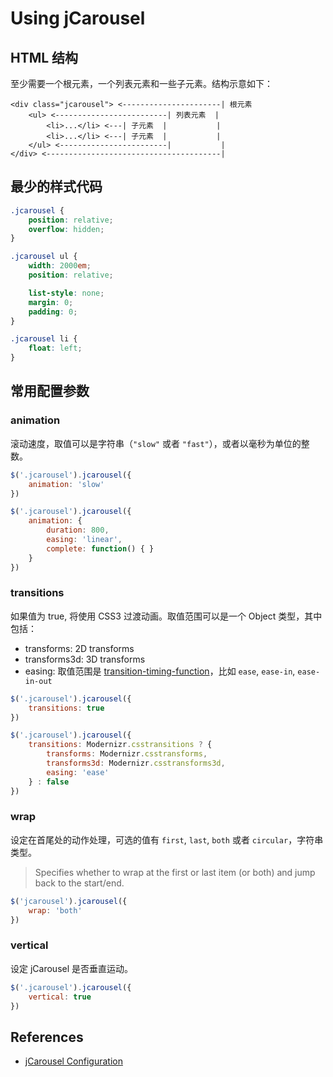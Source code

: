 # Using jCarousel

## HTML 结构

至少需要一个根元素，一个列表元素和一些子元素。结构示意如下：

```
<div class="jcarousel"> <----------------------| 根元素
	<ul> <-------------------------| 列表元素  |
		<li>...</li> <---| 子元素  |           |
		<li>...</li> <---| 子元素  |           |
	</ul> <------------------------|           |
</div> <---------------------------------------|
```

## 最少的样式代码

```css
.jcarousel {
	position: relative;
	overflow: hidden;
}

.jcarousel ul {
	width: 2000em;
	position: relative;

	list-style: none;
	margin: 0;
	padding: 0;
}

.jcarousel li {
	float: left;
}
```

## 常用配置参数

### animation

滚动速度，取值可以是字符串（`"slow"` 或者 `"fast"`），或者以毫秒为单位的整数。

```javascript
$('.jcarousel').jcarousel({
	animation: 'slow'
})

$('.jcarousel').jcarousel({
	animation: {
		duration: 800,
		easing: 'linear',
		complete: function() { }
	}
})
```

### transitions

如果值为 true, 将使用 CSS3 过渡动画。取值范围可以是一个 Object 类型，其中包括：

* transforms: 2D transforms
* transforms3d: 3D transforms
* easing: 取值范围是 [transition-timing-function](https://developer.mozilla.org/zh-CN/docs/Web/CSS/transition-timing-function)，比如 `ease`, `ease-in`, `ease-in-out`

```javascript
$('.jcarousel').jcarousel({
	transitions: true
})

$('.jcarousel').jcarousel({
	transitions: Modernizr.csstransitions ? {
		transforms: Modernizr.csstransforms,
		transforms3d: Modernizr.csstransforms3d,
		easing: 'ease'
	} : false
})
```

### wrap

设定在首尾处的动作处理，可选的值有 `first`, `last`, `both` 或者 `circular`，字符串类型。

> Specifies whether to wrap at the first or last item (or both) and jump back to the start/end.

```javascript
$('jcarousel').jcarousel({
	wrap: 'both'
})
```

### vertical

设定 jCarousel 是否垂直运动。

```javascript
$('.jcarousel').jcarousel({
	vertical: true
})
```

## References

* [jCarousel Configuration](http://sorgalla.com/jcarousel/docs/reference/configuration.html)